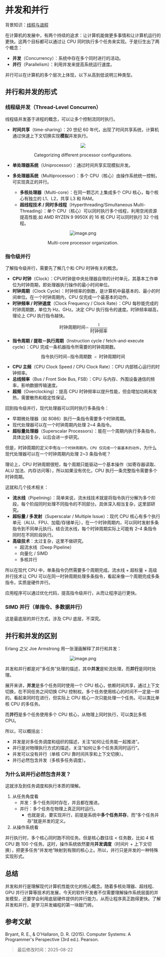 # 并发和并行

背景知识：[线程与进程](../notes/线程与进程.md)

在计算机的发展中，有两个持续的追求：让计算机能做更多事情和让计算机运行的更快。这两个目标都可以通过让 CPU 同时执行多个任务来实现。于是衍生出了两个概念：

- **并发**（Concurrency）：系统中存在多个同时进行的活动。
- **并行**（Parallelism）：利用并发来提高系统运行速度。

并行可以在计算机的多个层次上体现，以下从高到低说明三种类型。

## 并行和并发的形式

### 线程级并发（Thread-Level Concurren）

线程级并发基于进程的概念，可以让多个控制流同时执行。

- **时间共享**（time-sharing）：20 世纪 60 年代，出现了时间共享系统，计算机通过快速上下文切换实现**模拟**并发执行。

<div align="center">
  <img src="../misc/68a832c958cb8da5c842b502.png" />

  Categorizing different processor configurations.
</div>

- **单处理器系统**（Uniprocessor）：通过时间共享实现模拟并发。

- **多处理器系统**（Multiprocessor）：多个 CPU（核心）由操作系统统一控制，可实现真正的并行。
    - **多核处理器**（Multi-core）：在同一颗芯片上集成多个 CPU 核心，每个核心有独立的 L1、L2，共享 L3 和 RAM。
    - **超线程技术 / 同时多线程**（Hyperthreading/Simultaneous Multi-Threading）：单个 CPU（核心）可以同时执行多个线程，利用空闲资源提高性能.如 AMD RYZEN 9 9950X 的 16 核 CPU 可以同时执行 32 个线程。

<div align="center">
  <img src="../misc/68a832ff58cb8da5c842b521.png" alt="image.png">

  Multi-core processor organization.
</div>

### 指令级并行

了解指令级并行，需要先了解几个和 CPU 时钟有关的概念。

- **CPU 时钟**（Clock）：CPU时钟是中央处理器自带的计时单元，其基本工作单位为时钟周期，即处理器执行操作的最小时间单位。
- **时钟周期**（Clock Cycle）：时钟频率的倒数，是计算机中最基本的、最小的时间单位。在一个时钟周期内，CPU 仅完成一个最基本的动作。
- **时钟频率 / 时钟速度**（Clock Frequency / Clock Rate）：CPU 每秒能完成的时钟周期数，单位为 Hz、GHz。决定 CPU 执行指令的速度。时钟频率越高，理论上 CPU 执行指令越快。

<math xmlns="http://www.w3.org/1998/Math/MathML" display="block">  <mo>&#x65F6;&#x949F;&#x5468;&#x671F;&#x65F6;&#x95F4;=</mo>  <mfrac>    <mn>1</mn>    <mrow>      <mo>&#x65F6;&#x949F;&#x9891;&#x7387;</mo>    </mrow>  </mfrac></math>

- **指令周期 / 提取－执行周期**（Instruction cycle / fetch-and-execute cycle）：CPU 完成一条机器指令所需要的时钟周期数。

<math xmlns="http://www.w3.org/1998/Math/MathML" display="block">  <mo>&#x6307;&#x4EE4;&#x6267;&#x884C;&#x65F6;&#x95F4;=&#x6307;&#x4EE4;&#x5468;&#x671F;&#x6570;</mo>  <mo>&#xD7;</mo>  <mo>&#x65F6;&#x949F;&#x5468;&#x671F;&#x65F6;&#x95F4;</mo></math>

- **CPU 主频**（CPU Clock Speed / CPU Clock Rate）：CPU 内部核心运行的时钟频率。
- **总线频率**（Bus / Front Side Bus, FSB）：CPU 与内存、外围设备通信的频率，影响数据传输速度。
- **超频**（Overclocking）：提高 CPU 时钟频率以提升性能，但会增加功耗和发热，需要散热和稳定性保证。

回到指令级并行，现代处理器可以同时执行多条指令：

- 早期微处理器（如 8086）执行一条指令需要多个时钟周期。
- 现代处理器可以在一个时钟周期内处理 2~4 条指令。
- **超标量处理器**（Superscalar Processors）：能在一个周期内执行多条指令，具体比较复杂，以后会进一步研究。

但是，时钟周期的定义中有`在一个时钟周期内，CPU 仅完成一个最基本的动作`，为什么现代处理器可以在一个时钟周期内处理 2~3 条指令呢？

理论上，CPU 时钟周期很短，每个周期只能驱动一个基本操作（如寄存器读取、ALU 加法、内存访问等），所以如果没有优化，CPU 执行一条完整指令需要多个时钟周期。

这就和几个技术相关：

- **流水线**（Pipelining）：简单来说，流水线技术就是将指令执行分解为多个阶段，每个阶段同时处理不同指令的不同部分。具体深入相当复杂，这里部研究。
- **超标量 / 多发射**（Superscalar / Multiple Issue）：现代 CPU 核心有多个执行单元（ALU、FPU、加载/存储单元），在一个时钟周期内，可以同时发射多条指令到不同单元执行。结合流水线，每个时钟周期实际上可能有 2–4 条指令同时在不同阶段执行。
- **高级技术**：太过复杂，这里不做研究。
    - 超流水线（Deep Pipeline）
    - 向量化 / SIMD
    - 多核并行

所以在现代 CPU 中，单条指令仍然需要多个周期完成。流水线 + 超标量 + 高级并行技术让 CPU 可以在同一时钟周期处理多条指令，看起来像一个周期完成多条指令，实质是硬件并行。

应用程序可以通过优化代码，提高指令级并行，从而让程序运行更快。

### SIMD 并行（单指令、多数据并行）

这是最底层的并行方式，涉及 CPU 底层，不深究。

## 并行和并发的区别

Erlang 之父 Joe Armstrong 用一张漫画解释了并行和并发：

<div align="center">
  <img src="../misc/68a8478558cb8da5c842c26f.png" alt="image.png">
</div>

并发和并行都是对“多任务”处理的描述，其中**并发**是轮流处理，而**并行**是同时处理。

展开来讲，**并发**是多个任务同时使用一个 CPU 核心，依赖时间共享，通过上下文切换，在不同任务之间切换 CPU 控制权。多个任务使用核心的时间不一定是一样的。看起来同时在进行，但实际上 CPU 核心一次只能处理一个任务。可以类比单核 CPU 的多任务。

而**并行**是多个任务使用多个 CPU 核心，从物理上同时执行，可以类比多核 CPU。

所以，可以概括出：

- 并发是对多任务调度和组织的描述，关注“如何让任务能一起推进”。
- 并行是对物理执行方式的描述，关注“如何让多个任务真同时运行”。
- 并发可以没有并行（单核 CPU 靠时间共享和上下文切换）。
- 并行必然包含并发（多核多任务调度）。

### 为什么说并行必然包含并发？

这就涉及到任务调度和执行本质的理解。

1. 从任务角度看
    - 并发：多个任务同时存在，并且都在推进。
    - 并行：多个任务在物理上真正同时运行。
        - 也就是说，要实现并行，前提是系统中**多个任务并存**，而“多个任务并存”就是并发的定义。
2. 从操作系统看

并行执行时，多个核心同时跑不同任务。但是核心数往往 < 任务数，比如 4 核 CPU 跑 100 个任务。这时，操作系统依然要用**并发调度**（时间片 + 上下文切换），把更多任务“并发地”映射到有限的核心上。所以，并行只是并发的一种特殊实现形式。

## 总结

并发和并行是理解现代计算机性能优化的核心概念。随着多核处理器、超线程、GPU 并行计算等技术的发展，今天的软件开发者不仅需要理解操作系统层面的并发模型，还要学会利用底层硬件提供的并行能力，从而让程序真正跑得更快。了解并发和并行，是学习并发编程的第一块敲门砖。

## 参考文献

Bryant, R. E., & O'Hallaron, D. R. (2015). Computer Systems: A Programmer's Perspective (3rd ed.). Pearson.

> 最后修改时间：2025-08-22
